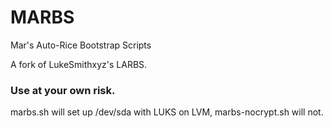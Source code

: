 # MARBS

Mar's Auto-Rice Bootstrap Scripts

A fork of LukeSmithxyz's LARBS.

### Use at your own risk.

marbs.sh will set up /dev/sda with LUKS on LVM, marbs-nocrypt.sh will not.
